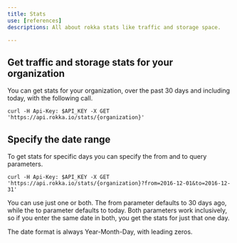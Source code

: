 ```yaml
---
title: Stats
use: [references]
descriptions: All about rokka stats like traffic and storage space.

---
```


## Get traffic and storage stats for your organization

You can get stats for your organization, over the past 30 days and including today, with the following call.

```language-bash
curl -H Api-Key: $API_KEY -X GET 'https://api.rokka.io/stats/{organization}'
```

## Specify the date range

To get stats for specific days you can specify the from and to query parameters. 

```language-bash
curl -H Api-Key: $API_KEY -X GET 'https://api.rokka.io/stats/{organization}?from=2016-12-01&to=2016-12-31'
```

You can use just one or both. The from parameter defaults to 30 days ago, while the to parameter defaults to today. Both
parameters work inclusively, so if you enter the same date in both, you get the stats for just that one day.

The date format is always Year-Month-Day, with leading zeros.
